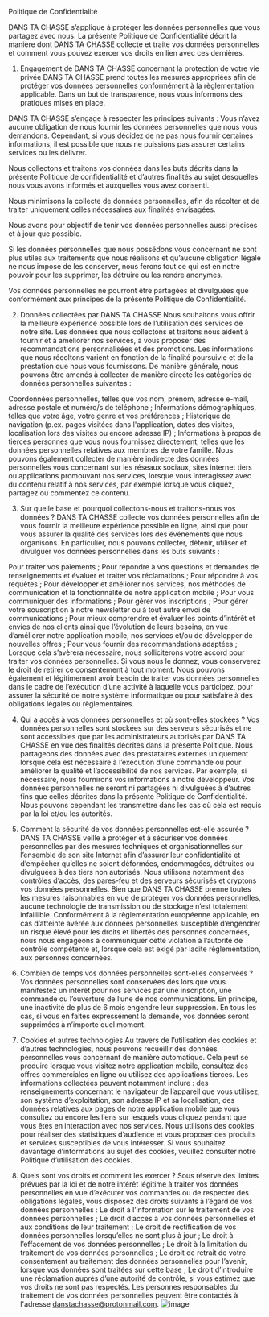Politique de Confidentialité

DANS TA CHASSE s’applique à protéger les données personnelles que vous partagez avec nous. La présente Politique de Confidentialité décrit la manière dont DANS TA CHASSE collecte et traite vos données personnelles et comment vous pouvez exercer vos droits en lien avec ces dernières.

1. Engagement de DANS TA CHASSE concernant la protection de votre vie privée
DANS TA CHASSE prend toutes les mesures appropriées afin de protéger vos données personnelles conformément à la règlementation applicable. Dans un but de transparence, nous vous informons des pratiques mises en place.

DANS TA CHASSE s’engage à respecter les principes suivants :
Vous n’avez aucune obligation de nous fournir les données personnelles que nous vous demandons. Cependant, si vous décidez de ne pas nous fournir certaines informations, il est possible que nous ne puissions pas assurer certains services ou les délivrer.

Nous collectons et traitons vos données dans les buts décrits dans la présente Politique de confidentialité et d’autres finalités au sujet desquelles nous vous avons informés et auxquelles vous avez consenti.

Nous minimisons la collecte de données personnelles, afin de récolter et de traiter uniquement celles nécessaires aux finalités envisagées.

Nous avons pour objectif de tenir vos données personnelles aussi précises et à jour que possible.

Si les données personnelles que nous possédons vous concernant ne sont plus utiles aux traitements que nous réalisons et qu’aucune obligation légale ne nous impose de les conserver, nous ferons tout ce qui est en notre pouvoir pour les supprimer, les détruire ou les rendre anonymes.

Vos données personnelles ne pourront être partagées et divulguées que conformément aux principes de la présente Politique de Confidentialité.

2. Données collectées par DANS TA CHASSE
Nous souhaitons vous offrir la meilleure expérience possible lors de l’utilisation des services de notre site. Les données que nous collectons et traitons nous aident à fournir et à améliorer nos services, à vous proposer des recommandations personnalisées et des promotions. Les informations que nous récoltons varient en fonction de la finalité poursuivie et de la prestation que nous vous fournissons. De manière générale, nous pouvons être amenés à collecter de manière directe les catégories de données personnelles suivantes :

Coordonnées personnelles, telles que vos nom, prénom, adresse e-mail, adresse postale et numéro/s de téléphone ;
Informations démographiques, telles que votre âge, votre genre et vos préférences ;
Historique de navigation (p.ex. pages visitées dans l'application, dates des visites, localisation lors des visites ou encore adresse IP) ;
Informations à propos de tierces personnes que vous nous fournissez directement, telles que les données personnelles relatives aux membres de votre famille.
Nous pouvons également collecter de manière indirecte des données personnelles vous concernant sur les réseaux sociaux, sites internet tiers ou applications promouvant nos services, lorsque vous interagissez avec du contenu relatif à nos services, par exemple lorsque vous cliquez, partagez ou commentez ce contenu.

3. Sur quelle base et pourquoi collectons-nous et traitons-nous vos données ?
DANS TA CHASSE collecte vos données personnelles afin de vous fournir la meilleure expérience possible en ligne, ainsi que pour vous assurer la qualité des services lors des événements que nous organisons. En particulier, nous pouvons collecter, détenir, utiliser et divulguer vos données personnelles dans les buts suivants :

Pour traiter vos paiements ;
Pour répondre à vos questions et demandes de renseignements et évaluer et traiter vos réclamations ;
Pour répondre à vos requêtes ;
Pour développer et améliorer nos services, nos méthodes de communication et la fonctionnalité de notre application mobile ;
Pour vous communiquer des informations ;
Pour gérer vos inscriptions ;
Pour gérer votre souscription à notre newsletter ou à tout autre envoi de communications ;
Pour mieux comprendre et évaluer les points d’intérêt et envies de nos clients ainsi que l’évolution de leurs besoins, en vue d’améliorer notre application mobile, nos services et/ou de développer de nouvelles offres ;
Pour vous fournir des recommandations adaptées ;
Lorsque cela s’avèrera nécessaire, nous solliciterons votre accord pour traiter vos données personnelles. Si vous nous le donnez, vous conserverez le droit de retirer ce consentement à tout moment.
Nous pouvons également et légitimement avoir besoin de traiter vos données personnelles dans le cadre de l’exécution d’une activité à laquelle vous participez, pour assurer la sécurité de notre système informatique ou pour satisfaire à des obligations légales ou règlementaires.

4. Qui a accès à vos données personnelles et où sont-elles stockées ?
Vos données personnelles sont stockées sur des serveurs sécurisés et ne sont accessibles que par les administrateurs autorisés par DANS TA CHASSE en vue des finalités décrites dans la présente Politique. Nous partageons des données avec des prestataires externes uniquement lorsque cela est nécessaire à l’exécution d’une commande ou pour améliorer la qualité et l’accessibilité de nos services. Par exemple, si nécessaire, nous fournirons vos informations à notre développeur.
Vos données personnelles ne seront ni partagées ni divulguées à d’autres fins que celles décrites dans la présente Politique de Confidentialité. Nous pouvons cependant les transmettre dans les cas où cela est requis par la loi et/ou les autorités.

5. Comment la sécurité de vos données personnelles est-elle assurée ?
DANS TA CHASSE veille à protéger et à sécuriser vos données personnelles par des mesures techniques et organisationnelles sur l’ensemble de son site Internet afin d’assurer leur confidentialité et d’empêcher qu’elles ne soient déformées, endommagées, détruites ou divulguées à des tiers non autorisés. Nous utilisons notamment des contrôles d’accès, des pares-feu et des serveurs sécurisés et cryptons vos données personnelles.
Bien que DANS TA CHASSE prenne toutes les mesures raisonnables en vue de protéger vos données personnelles, aucune technologie de transmission ou de stockage n’est totalement infaillible. Conformément à la règlementation européenne applicable, en cas d’atteinte avérée aux données personnelles susceptible d’engendrer un risque élevé pour les droits et libertés des personnes concernées, nous nous engageons à communiquer cette violation à l’autorité de contrôle compétente et, lorsque cela est exigé par ladite règlementation, aux personnes concernées.

6. Combien de temps vos données personnelles sont-elles conservées ?
Vos données personnelles sont conservées dès lors que vous manifestez un intérêt pour nos services par une inscription, une commande ou l’ouverture de l’une de nos communications. En principe, une inactivité de plus de 6 mois engendre leur suppression. En tous les cas, si vous en faites expressément la demande, vos données seront supprimées à n’importe quel moment.

7. Cookies et autres technologies
Au travers de l’utilisation des cookies et d’autres technologies, nous pouvons recueillir des données personnelles vous concernant de manière automatique. Cela peut se produire lorsque vous visitez notre application mobile, consultez des offres commerciales en ligne ou utilisez des applications tierces. Les informations collectées peuvent notamment inclure : des renseignements concernant le navigateur de l’appareil que vous utilisez, son système d’exploitation, son adresse IP et sa localisation, des données relatives aux pages de notre application mobile que vous consultez ou encore les liens sur lesquels vous cliquez pendant que vous êtes en interaction avec nos services. Nous utilisons des cookies pour réaliser des statistiques d’audience et vous proposer des produits et services susceptibles de vous intéresser. Si vous souhaitez davantage d’informations au sujet des cookies, veuillez consulter notre Politique d’utilisation des cookies.

8. Quels sont vos droits et comment les exercer ?
Sous réserve des limites prévues par la loi et de notre intérêt légitime à traiter vos données personnelles en vue d’exécuter vos commandes ou de respecter des obligations légales, vous disposez des droits suivants à l’égard de vos données personnelles :
Le droit à l’information sur le traitement de vos données personnelles ;
Le droit d’accès à vos données personnelles et aux conditions de leur traitement ;
Le droit de rectification de vos données personnelles lorsqu’elles ne sont plus à jour ;
Le droit à l’effacement de vos données personnelles ;
Le droit à la limitation du traitement de vos données personnelles ;
Le droit de retrait de votre consentement au traitement des données personnelles pour l’avenir, lorsque vos données sont traitées sur cette base ;
Le droit d’introduire une réclamation auprès d’une autorité de contrôle, si vous estimez que vos droits ne sont pas respectés.
Les personnes responsables du traitement de vos données personnelles peuvent être contactés à l'adresse danstachasse@protonmail.com.
![image](https://github.com/danstachasse/danstachasse/assets/147703499/d46eb706-8739-4db7-9fd6-e65e56da62a3)

